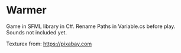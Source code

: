 # Warmer

Game in SFML library in C#.
Rename Paths in Variable.cs before play.
Sounds not included yet.

Texturex from: https://pixabay.com
